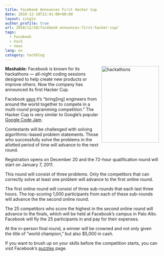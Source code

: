 ```yaml
---
title: Facebook Announces First Hacker Cup
date: 2010-12-10T22:41:00+00:00
layout: single
author_profile: true
url: 2010/12/10/facebook-announces-first-hacker-cup/
tags:
  - Facebook
  - hack
  - news
lang: en
category: techblog
---
```

[<img title="hackathons" border="0" alt="hackathons" align="right" src="http://lh6.ggpht.com/_vaUVXcmC3OI/TQKlhLc3p5I/AAAAAAAADeM/xbxnBtU-Y7g/hackathons_thumb%5B2%5D.jpg?imgmax=800" width="188" height="250" />](http://lh3.ggpht.com/_vaUVXcmC3OI/TQKlewPRDpI/AAAAAAAADeI/zMvQeqAl4i4/s1600-h/hackathons%5B4%5D.jpg)**Mashable:** Facebook is known for its hackathons — all-night coding sessions designed to help create new products or improve others. Now the company has announced its first Hacker Cup. 

Facebook [says](http://www.facebook.com/hackercup) it’s “bring[ing] engineers from around the world together to compete in a multi-round programming competition.” The Hacker Cup is very similar to Google’s popular [Google Code Jam](http://code.google.com/codejam/).

Contestants will be challenged with solving algorithmic-based problem statements. Those who successfully solve the problems in the allotted period of time will advance to the next round.

Registration opens on December 20 and the 72-hour qualification round will start on January 7, 2011.

This round will consist of three problems. Only the competitors that can correctly solve at least one problem will advance to the first online round.

The first online round will consist of three sub-rounds that each last three hours. The top-scoring 1,000 participants from each of these sub-rounds will advance the the second online round.

The 25 competitors who score the highest in the second online round will advance to the finals, which will be held at Facebook’s campus in Palo Alto. Facebook will fly the 25 participants in and pay for their expenses.

At the in-person final round, a winner will be crowned and not only given the title of “world champion,” but also $5,000 in cash.

If you want to brush up on your skills before the competition starts, you can visit Facebook’s [puzzles](http://www.facebook.com/puzzles) page.